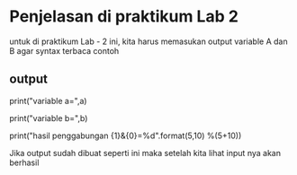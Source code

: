 # Penjelasan di praktikum Lab 2

untuk di praktikum Lab - 2 ini, kita harus memasukan output variable A dan B agar syntax terbaca contoh 

## output
print("variable a=",a)

print("variable b=",b)

print("hasil penggabungan {1}&{0}=%d".format(5,10) %(5+10)) 


Jika output sudah dibuat seperti ini maka setelah kita lihat input nya akan berhasil 